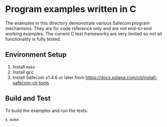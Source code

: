 
# Program examples written in C

The examples in this directory demonstrate various Safecoin program mechanisms.
They are for code reference only and are not end-to-end working examples.  The
current C test frameworks are very limited so not all functionality is fully
tested.

## Environment Setup

1. Install `make`
2. Install gcc
3. Install Safecoin v1.4.6 or later from
   https://docs.solana.com/cli/install-safecoin-cli-tools

## Build and Test

To build the examples and run the tests:

```bash
$ make
```